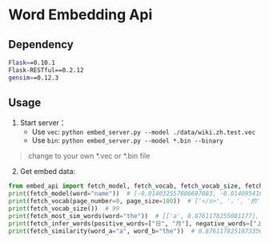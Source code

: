 # Word Embedding Api

## Dependency

```bash
Flask==0.10.1
Flask-RESTful==0.2.12
gensim==0.12.3
```

## Usage

1. Start server：
   - Use `vec`: `python embed_server.py --model ./data/wiki.zh.test.vec`
   - Use `bin`: `python embed_server.py --model *.bin --binary`

 > change to your own *.vec or *.bin file

2. Get embed data:

```python
from embed_api import fetch_model, fetch_vocab, fetch_vocab_size, fetch_most_sim_words, fetch_infer_words, fetch_similarity
print(fetch_model(word="name"))  # [-0.014032557606697083, -0.01409541629254818,...]
print(fetch_vocab(page_number=0, page_size=100))  # ['</s>', '，', '的', ...]
print(fetch_vocab_size())  # 99
print(fetch_most_sim_words(word="the"))  # [['a', 0.8761178255081177], ['e', 0.8689581751823425], ...]
print(fetch_infer_words(positive_words=["日", "月"], negative_words=["上"]))  # [['年', 0.8870731592178345], ...]
print(fetch_similarity(word_a="a", word_b="the"))  # 0.8761178251873356
```
